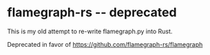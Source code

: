 # flamegraph-rs -- deprecated

This is my old attempt to re-write flamegraph.py into Rust.

Deprecated in favor of https://github.com/flamegraph-rs/flamegraph
